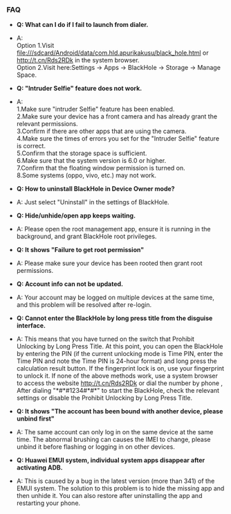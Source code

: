 ### FAQ

- **Q: What can I do if I fail to launch from dialer.**
- A: 
</br>Option 1.Visit <file:///sdcard/Android/data/com.hld.apurikakusu/black_hole.html> or <http://t.cn/Rds2RDk> in the system browser.
</br>Option 2.Visit here:Settings -> Apps -> BlackHole -> Storage -> Manage Space.

- **Q: "Intruder Selfie" feature does not work.**
- A: 
</br>1.Make sure "intruder Selfie" feature has been enabled.
</br>2.Make sure your device has a front camera and has already grant the relevant permissions.
</br>3.Confirm if there are other apps that are using the camera.
</br>4.Make sure the times of errors you set for the "Intruder Selfie" feature is correct.
</br>5.Confirm that the storage space is sufficient.
</br>6.Make sure that the system version is 6.0 or higher.
</br>7.Confirm that the floating window permission is turned on.
</br>8.Some systems (oppo, vivo, etc.) may not work.

- **Q: How to uninstall BlackHole in Device Owner mode?**
- A: Just select "Uninstall" in the settings of BlackHole.

- **Q: Hide/unhide/open app keeps waiting.**
- A: Please open the root management app, ensure it is running in the background, and grant BlackHole root privileges.

- **Q: It shows "Failure to get root permission"**
- A: Please make sure your device has been rooted then grant root permissions.

- **Q: Account info can not be updated.**
- A: Your account may be logged on multiple devices at the same time, and this problem will be resolved after re-login.

- **Q: Cannot enter the BlackHole by long press title from the disguise interface.**
- A: This means that you have turned on the switch that Prohibit Unlocking by Long Press Title. At this point, you can open the BlackHole by entering the PIN (if the current unlocking mode is Time PIN, enter the Time PIN and note the Time PIN is 24-hour format) and long press the calculation result button. If the fingerprint lock is on, use your fingerprint to unlock it. If none of the above methods work, use a system browser to access the website <http://t.cn/Rds2RDk> or dial the number by phone , After dialing "\*#\*#1234#\*#\*" to start the BlackHole, check the relevant settings or disable the Prohibit Unlocking by Long Press Title.

- **Q: It shows "The account has been bound with another device, please unbind first"**
- A: The same account can only log in on the same device at the same time. The abnormal brushing can causes the IMEI to change, please unbind it before flashing or logging in on other devices.

- **Q: Huawei EMUI system, individual system apps disappear after activating ADB.**
- A: This is caused by a bug in the latest version (more than 341) of the EMUI system. The solution to this problem is to hide the missing app and then unhide it. You can also restore after uninstalling the app and restarting your phone.
